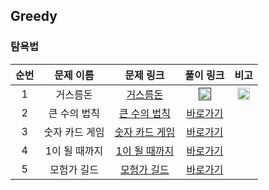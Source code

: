 ## Greedy
### 탐욕법

순번|문제 이름|문제 링크|풀이 링크|비고
:---:|:---:|:---:|:---:|:---:|
1|거스름돈|[거스름돈](https://www.acmicpc.net/problem/5585)|<a href=""><img src="https://cdn-icons-png.flaticon.com/512/25/25284.png" width="20" height="20"/></a>|<img src="https://d2gd6pc034wcta.cloudfront.net/tier/4.svg" width="20" height="20">|
2|큰 수의 법칙|[큰 수의 법칙]()|[바로가기]()||
3|숫자 카드 게임|[숫자 카드 게임]()|[바로가기]()||
4|1이 될 때까지|[1이 될 때까지]()|[바로가기]()||
5|모험가 길드|[모험가 길드]()|[바로가기]()||
